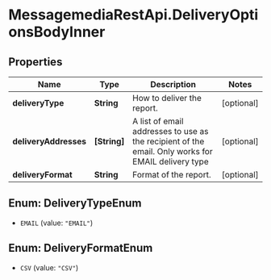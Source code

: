 # MessagemediaRestApi.DeliveryOptionsBodyInner

## Properties
Name | Type | Description | Notes
------------ | ------------- | ------------- | -------------
**deliveryType** | **String** | How to deliver the report. | [optional] 
**deliveryAddresses** | **[String]** | A list of email addresses to use as the recipient of the email. Only works for EMAIL delivery type | [optional] 
**deliveryFormat** | **String** | Format of the report. | [optional] 


<a name="DeliveryTypeEnum"></a>
## Enum: DeliveryTypeEnum


* `EMAIL` (value: `"EMAIL"`)




<a name="DeliveryFormatEnum"></a>
## Enum: DeliveryFormatEnum


* `CSV` (value: `"CSV"`)




